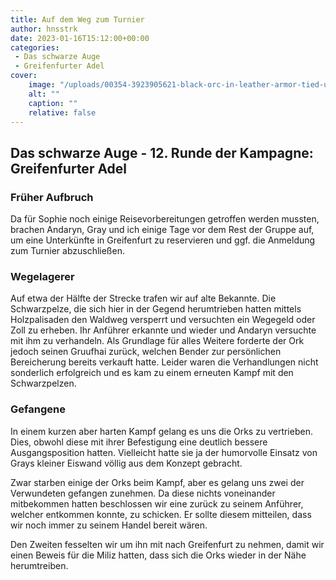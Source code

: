 ```yaml
---
title: Auf dem Weg zum Turnier
author: hnsstrk
date: 2023-01-16T15:12:00+00:00
categories:
 - Das schwarze Auge
 - Greifenfurter Adel
cover:
    image: "/uploads/00354-3923905621-black-orc-in-leather-armor-tied-up-with-a-rope-tied-up-arrested-forest-path-as-background-trees-8k-intricate-detailed-b.png"
    alt: ""
    caption: ""
    relative: false
---
```


## Das schwarze Auge - 12. Runde der Kampagne: Greifenfurter Adel

### Früher Aufbruch

Da für Sophie noch einige Reisevorbereitungen getroffen werden mussten, brachen Andaryn, Gray und ich einige Tage vor dem Rest der Gruppe auf, um eine Unterkünfte in Greifenfurt zu reservieren und ggf. die Anmeldung zum Turnier abzuschließen.

### Wegelagerer

Auf etwa der Hälfte der Strecke trafen wir auf alte Bekannte. Die Schwarzpelze, die sich hier in der Gegend herumtrieben hatten mittels Holzpalisaden den Waldweg versperrt und versuchten ein Wegegeld oder Zoll zu erheben. Ihr Anführer erkannte und wieder und Andaryn versuchte mit ihm zu verhandeln. Als Grundlage für alles Weitere forderte der Ork jedoch seinen Gruufhai zurück, welchen Bender zur persönlichen Bereicherung bereits verkauft hatte. Leider waren die Verhandlungen nicht sonderlich erfolgreich und es kam zu einem erneuten Kampf mit den Schwarzpelzen.

### Gefangene

In einem kurzen aber harten Kampf gelang es uns die Orks zu vertrieben. Dies, obwohl diese mit ihrer Befestigung eine deutlich bessere Ausgangsposition hatten. Vielleicht hatte sie ja der humorvolle Einsatz von Grays kleiner Eiswand völlig aus dem Konzept gebracht.

Zwar starben einige der Orks beim Kampf, aber es gelang uns zwei der Verwundeten gefangen zunehmen. Da diese nichts voneinander mitbekommen hatten beschlossen wir eine zurück zu seinem Anführer, welcher entkommen konnte, zu schicken. Er sollte diesem mitteilen, dass wir noch immer zu seinem Handel bereit wären.

Den Zweiten fesselten wir um ihn mit nach Greifenfurt zu nehmen, damit wir einen Beweis für die Miliz hatten, dass sich die Orks wieder in der Nähe herumtreiben.